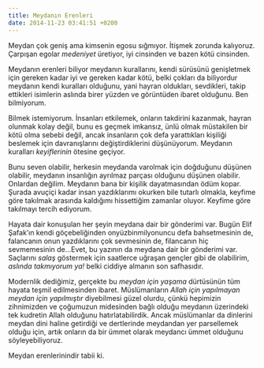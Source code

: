 ```yaml
---
title: Meydanın Erenleri
date: 2014-11-23 03:41:51 +0200
---
```


Meydan çok geniş ama kimsenin egosu sığmıyor. İtişmek zorunda kalıyoruz.
Çarpışan egolar *medeniyet* üretiyor, iyi cinsinden ve bazen kötü
cinsinden.

Meydanın erenleri biliyor meydanın kurallarını, kendi sürüsünü
genişletmek için gereken kadar iyi ve gereken kadar kötü, belki çokları
da biliyordur meydanın kendi kuralları olduğunu, yani hayran oldukları,
sevdikleri, takip ettikleri isimlerin aslında birer yüzden ve görüntüden
ibaret olduğunu. Ben bilmiyorum.

Bilmek istemiyorum. İnsanları etkilemek, onların takdirini kazanmak,
hayran olunmak kolay değil, bunu es geçmek imkansız, ünlü olmak
müstakilen bir kötü olma sebebi değil, ancak insanların çok defa
yarattıkları kişiliği beslemek için davranışlarını değiştirdiklerini
düşünüyorum. Meydanın kuralları *keyiflerinin* ötesine geçiyor.

Bunu seven olabilir, herkesin meydanda varolmak için doğduğunu düşünen
olabilir, meydanın insanlığın ayrılmaz parçası olduğunu düşünen
olabilir. Onlardan değilim. Meydanın bana bir kişilik dayatmasından ödüm
kopar. Şurada avuçiçi kadar insan yazdıklarımı okurken bile tutarlı
olmakla, keyfime göre takılmak arasında kaldığımı hissettiğim zamanlar
oluyor. Keyfime göre takılmayı tercih ediyorum.

Hayata dair konuşulan her şeyin meydana dair bir gönderimi var. Bugün
Elif Şafak’ın kendi göçebeliğinden onyüzbinmilyonuncu defa bahsetmesinin
de, falancanın onun yazdıklarını çok sevmesinin de, filancanın hiç
sevmemesinin de…Evet, bu yazının da meydana dair bir gönderimi var.
Saçlarını *salaş* göstermek için saatlerce uğraşan gençler gibi de
olabilirim, *aslında takmıyorum ya!* belki ciddiye almanın son
safhasıdır.

Modernlik dediğimiz, gerçekte bu *meydan için yaşama* dürtüsünün tüm
hayata teşmil edilmesinden ibaret. Müslümanların *Allah için yapılmayan
meydan için yapılmıştır* diyebilmesi güzel olurdu, çünkü hepimizin
zihnimizden ve çoğumuzun midesinden bağlı olduğu meydanın üzerindeki tek
kudretin Allah olduğunu hatırlatabilirdik. Ancak müslümanlar da
dinlerini meydan dini haline getirdiği ve dertlerinde meydandan yer
parsellemek olduğu için, artık onların da bir ümmet olarak meydancı
ümmet olduğunu söyleyebiliyoruz.

Meydan erenlerinindir tabii ki.
